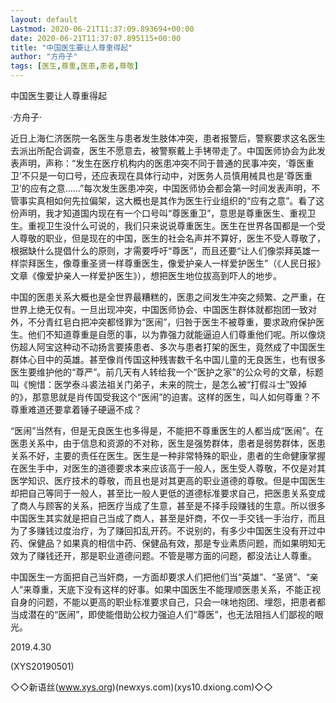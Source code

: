 ```yaml
---
layout: default
Lastmod: 2020-06-21T11:37:09.893694+00:00
date: 2020-06-21T11:37:07.895115+00:00
title: "中国医生要让人尊重得起"
author: "方舟子"
tags: [医生,尊重,医患,患者,尊敬]
---
```


中国医生要让人尊重得起

·方舟子·

近日上海仁济医院一名医生与患者发生肢体冲突，患者报警后，警察要求这名医生去派出所配合调查，医生不愿意去，被警察戴上手铐带走了。中国医师协会为此发表声明，声称：“发生在医疗机构内的医患冲突不同于普通的民事冲突，‘尊医重卫’不只是一句口号，还应表现在具体行动中，对医务人员慎用械具也是‘尊医重卫’的应有之意……”每次发生医患冲突，中国医师协会都会第一时间发表声明，不管事实真相如何先拉偏架，这大概也是其作为医生行业组织的“应有之意”。看了这份声明，我才知道国内现在有一个口号叫“尊医重卫”，意思是尊重医生、重视卫生。重视卫生没什么可说的，我们只来说说尊重医生。医生在世界各国都是一个受人尊敬的职业，但是现在的中国，医生的社会名声并不算好，医生不受人尊敬了，根据缺什么提倡什么的原则，才需要呼吁“尊医”，而且还要“让人们像崇拜英雄一样崇拜医生，像尊重圣贤一样尊重医生，像爱护亲人一样爱护医生”（《人民日报》文章《像爱护亲人一样爱护医生》），想把医生地位拔高到吓人的地步。

中国的医患关系大概也是全世界最糟糕的，医患之间发生冲突之频繁、之严重，在世界上绝无仅有。一旦出现冲突，中国医师协会、中国医生群体就都抱团一致对外，不分青红皂白把冲突都怪罪为“医闹”，归咎于医生不被尊重，要求政府保护医生。他们不知道尊重是自愿的事，以为靠强力就能逼迫人们尊重他们呢。所以像烧伤超人阿宝这种动不动扬言要揍患者、多次与患者打架的医生，竟然成了中国医生群体心目中的英雄。甚至像肖传国这种残害数千名中国儿童的无良医生，也有很多医生要维护他的“尊严”。前几天有人转给我一个“医护之家”的公众号的文章，标题叫《惋惜：医学泰斗裘法祖关门弟子，未来的院士，是怎么被“打假斗士”毁掉的》，那意思就是肖传国受我这个“医闹”的迫害。这样的医生，叫人如何尊重？不尊重难道还要拿着锤子硬逼不成？

“医闹”当然有，但是无良医生也多得是，不能把不尊重医生的人都当成“医闹”。在医患关系中，由于信息和资源的不对称，医生是强势群体，患者是弱势群体，医患关系不好，主要的责任在医生。医生是一种非常特殊的职业，患者的生命健康掌握在医生手中，对医生的道德要求本来应该高于一般人，医生受人尊敬，不仅是对其医学知识、医疗技术的尊敬，而且也是对其更高的职业道德的尊敬。但是中国医生却把自己等同于一般人，甚至比一般人更低的道德标准要求自己，把医患关系变成了商人与顾客的关系，把医疗当成了生意，甚至是不择手段赚钱的生意。所以很多中国医生其实就是把自己当成了商人，甚至是奸商，不仅一手交钱一手治疗，而且为了多赚钱过度治疗，为了赚回扣乱开药。不说别的，有多少中国医生没有开过中药、保健品？如果真的相信中药、保健品有效，那是专业素质问题，而如果明知无效为了赚钱还开，那是职业道德问题。不管是哪方面的问题，都没法让人尊重。

中国医生一方面把自己当奸商，一方面却要求人们把他们当“英雄”、“圣贤”、“亲人”来尊重，天底下没有这样的好事。如果中国医生不能理顺医患关系，不能正视自身的问题，不能以更高的职业标准要求自己，只会一味地抱团、埋怨，把患者都当成潜在的“医闹”，即使能借助公权力强迫人们“尊医”，也无法阻挡人们鄙视的眼光。

2019.4.30

(XYS20190501)

◇◇新语丝(www.xys.org)(newxys.com)(xys10.dxiong.com)◇◇


